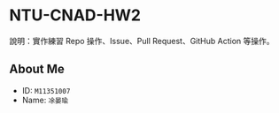 # NTU-CNAD-HW2
說明：實作練習 Repo 操作、Issue、Pull Request、GitHub Action 等操作。


## About Me
- ID: `M11351007`
- Name: `凃晏瑜`
